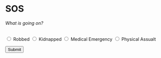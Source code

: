 # SOS
  <body>
  <h6>What is going on?</h6>
<form >
<input type="radio" name="choice" value="Robbed"> Robbed
<input type="radio" name="choice" value="Kidnapped"> Kidnapped
<input type="radio" name="choice" value="Medical Emergency"> Medical Emergency
  <input type="radio" name="choice" value="Physical Assualt"> Physical Assualt
</form>
<button onclick="getLocation()">Submit</button>
  <script>
var x = document.getElementById("demo");
function getLocation() {
    if (navigator.geolocation) {
        navigator.geolocation.getCurrentPosition(showPosition);
    } else {
        x.innerHTML = "Geolocation is not supported by this browser.";
    }
}
function showPosition(position) {
    x.innerHTML = "Latitude: " + position.coords.latitude + 
    "<br>Longitude: " + position.coords.longitude; 
}
</script>
<p id="demo"></p>
<p id="demo"></p>
  <p id="demo"></p>
</body>

